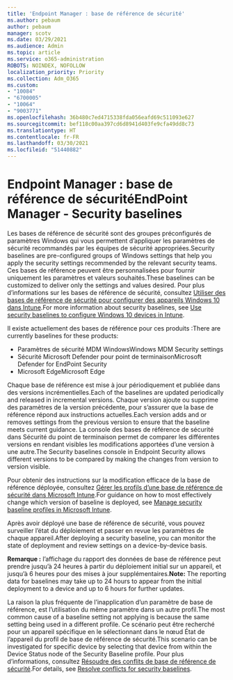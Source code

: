 ```yaml
---
title: 'Endpoint Manager : base de référence de sécurité'
ms.author: pebaum
author: pebaum
manager: scotv
ms.date: 03/29/2021
ms.audience: Admin
ms.topic: article
ms.service: o365-administration
ROBOTS: NOINDEX, NOFOLLOW
localization_priority: Priority
ms.collection: Adm_O365
ms.custom:
- "10084"
- "6700005"
- "10064"
- "9003771"
ms.openlocfilehash: 36b480c7ed4715338fda056eafd69c511093e627
ms.sourcegitcommit: bef118c00aa397cd6d8941d403fe9cfa49dd8c73
ms.translationtype: HT
ms.contentlocale: fr-FR
ms.lasthandoff: 03/30/2021
ms.locfileid: "51440882"
---
```

# <a name="endpoint-manager---security-baselines"></a><span data-ttu-id="2da5d-102">Endpoint Manager : base de référence de sécurité</span><span class="sxs-lookup"><span data-stu-id="2da5d-102">EndPoint Manager - Security baselines</span></span>

<span data-ttu-id="2da5d-103">Les bases de référence de sécurité sont des groupes préconfigurés de paramètres Windows qui vous permettent d’appliquer les paramètres de sécurité recommandés par les équipes de sécurité appropriées.</span><span class="sxs-lookup"><span data-stu-id="2da5d-103">Security baselines are pre-configured groups of Windows settings that help you apply the security settings recommended by the relevant security teams.</span></span> <span data-ttu-id="2da5d-104">Ces bases de référence peuvent être personnalisées pour fournir uniquement les paramètres et valeurs souhaités.</span><span class="sxs-lookup"><span data-stu-id="2da5d-104">These baselines can be customized to deliver only the settings and values desired.</span></span> <span data-ttu-id="2da5d-105">Pour plus d’informations sur les bases de référence de sécurité, consultez [Utiliser des bases de référence de sécurité pour configurer des appareils Windows 10 dans Intune](https://docs.microsoft.com/mem/intune/protect/security-baselines).</span><span class="sxs-lookup"><span data-stu-id="2da5d-105">For more information about security baselines, see [Use security baselines to configure Windows 10 devices in Intune](https://docs.microsoft.com/mem/intune/protect/security-baselines).</span></span>

<span data-ttu-id="2da5d-106">Il existe actuellement des bases de référence pour ces produits :</span><span class="sxs-lookup"><span data-stu-id="2da5d-106">There are currently baselines for these products:</span></span>

- <span data-ttu-id="2da5d-107">Paramètres de sécurité MDM Windows</span><span class="sxs-lookup"><span data-stu-id="2da5d-107">Windows MDM Security settings</span></span>
- <span data-ttu-id="2da5d-108">Sécurité Microsoft Defender pour point de terminaison</span><span class="sxs-lookup"><span data-stu-id="2da5d-108">Microsoft Defender for EndPoint Security</span></span>
- <span data-ttu-id="2da5d-109">Microsoft Edge</span><span class="sxs-lookup"><span data-stu-id="2da5d-109">Microsoft Edge</span></span>

<span data-ttu-id="2da5d-110">Chaque base de référence est mise à jour périodiquement et publiée dans des versions incrémentielles.</span><span class="sxs-lookup"><span data-stu-id="2da5d-110">Each of the baselines are updated periodically and released in incremental versions.</span></span> <span data-ttu-id="2da5d-111">Chaque version ajoute ou supprime des paramètres de la version précédente, pour s’assurer que la base de référence répond aux instructions actuelles.</span><span class="sxs-lookup"><span data-stu-id="2da5d-111">Each version adds and or removes settings from the previous version to ensure that the baseline meets current guidance.</span></span> <span data-ttu-id="2da5d-112">La console des bases de référence de sécurité dans Sécurité du point de terminaison permet de comparer les différentes versions en rendant visibles les modifications apportées d’une version à une autre.</span><span class="sxs-lookup"><span data-stu-id="2da5d-112">The Security baselines console in Endpoint Security allows different versions to be compared by making the changes from version to version visible.</span></span>

<span data-ttu-id="2da5d-113">Pour obtenir des instructions sur la modification efficace de la base de référence déployée, consultez [Gérer les profils d’une base de référence de sécurité dans Microsoft Intune](https://docs.microsoft.com/mem/intune/protect/security-baselines-configure).</span><span class="sxs-lookup"><span data-stu-id="2da5d-113">For guidance on how to most effectively change which version of baseline is deployed, see [Manage security baseline profiles in Microsoft Intune](https://docs.microsoft.com/mem/intune/protect/security-baselines-configure).</span></span>

<span data-ttu-id="2da5d-114">Après avoir déployé une base de référence de sécurité, vous pouvez surveiller l’état du déploiement et passer en revue les paramètres de chaque appareil.</span><span class="sxs-lookup"><span data-stu-id="2da5d-114">After deploying a security baseline, you can monitor the state of deployment and review settings on a device-by-device basis.</span></span>

<span data-ttu-id="2da5d-115">**Remarque :** l’affichage du rapport des données de base de référence peut prendre jusqu’à 24 heures à partir du déploiement initial sur un appareil, et jusqu’à 6 heures pour des mises à jour supplémentaires.</span><span class="sxs-lookup"><span data-stu-id="2da5d-115">**Note:** The reporting data for baselines may take up to 24 hours to appear from the initial deployment to a device and up to 6 hours for further updates.</span></span> 

<span data-ttu-id="2da5d-116">La raison la plus fréquente de l’inapplication d’un paramètre de base de référence, est l’utilisation du même paramètre dans un autre profil.</span><span class="sxs-lookup"><span data-stu-id="2da5d-116">The most common cause of a baseline setting not applying is because the same setting being used in a different profile.</span></span> <span data-ttu-id="2da5d-117">Ce scénario peut être recherché pour un appareil spécifique en le sélectionnant dans le nœud État de l’appareil du profil de base de référence de sécurité.</span><span class="sxs-lookup"><span data-stu-id="2da5d-117">This scenario can be investigated for specific device by selecting that device from within the Device Status node of the Security Baseline profile.</span></span> <span data-ttu-id="2da5d-118">Pour plus d’informations, consultez [Résoudre des conflits de base de référence de sécurité](https://docs.microsoft.com/mem/intune/protect/security-baselines-monitor#resolve-conflicts-for-security-baselines).</span><span class="sxs-lookup"><span data-stu-id="2da5d-118">For details, see [Resolve conflicts for security baselines](https://docs.microsoft.com/mem/intune/protect/security-baselines-monitor#resolve-conflicts-for-security-baselines).</span></span>
